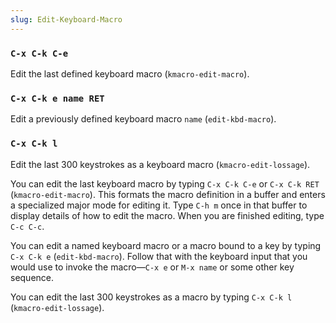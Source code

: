 ```yaml
---
slug: Edit-Keyboard-Macro
---
```


### `C-x C-k C-e`

Edit the last defined keyboard macro (`kmacro-edit-macro`).

### `C-x C-k e name RET`

Edit a previously defined keyboard macro `name` (`edit-kbd-macro`).

### `C-x C-k l`

Edit the last 300 keystrokes as a keyboard macro (`kmacro-edit-lossage`).

You can edit the last keyboard macro by typing `C-x C-k C-e` or `C-x C-k RET` (`kmacro-edit-macro`). This formats the macro definition in a buffer and enters a specialized major mode for editing it. Type `C-h m` once in that buffer to display details of how to edit the macro. When you are finished editing, type `C-c C-c`.

You can edit a named keyboard macro or a macro bound to a key by typing `C-x C-k e` (`edit-kbd-macro`). Follow that with the keyboard input that you would use to invoke the macro—`C-x e` or `M-x name` or some other key sequence.

You can edit the last 300 keystrokes as a macro by typing `C-x C-k l` (`kmacro-edit-lossage`).
